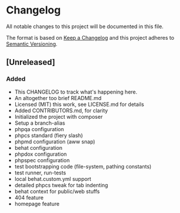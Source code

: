 # Changelog
All notable changes to this project will be documented in this file.

The format is based on [Keep a Changelog](http://keepachangelog.com/en/1.0.0/)
and this project adheres to [Semantic Versioning](http://semver.org/spec/v2.0.0.html).

## [Unreleased]
### Added
- This CHANGELOG to track what's happening here.
- An altogether too brief README.md
- Licensed (MIT) this work, see LICENSE.md for details
- Added CONTRIBUTORS.md, for clarity
- Initialized the project with composer
- Setup a branch-alias
- phpqa configuration
- phpcs standard (fiery slash)
- phpmd configuration (aww snap)
- behat configuration
- phpdox configuration
- phpspec configuration
- test bootstrapping code (file-system, pathing constants)
- test runner, run-tests
- local behat.custom.yml support
- detailed phpcs tweak for tab indenting
- behat context for public/web stuffs
- 404 feature
- homepage feature
